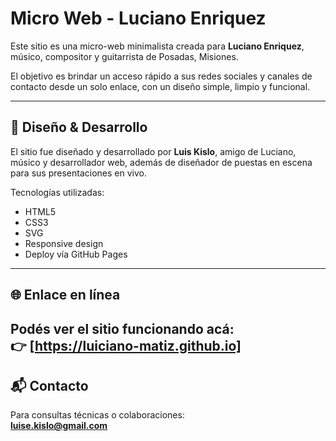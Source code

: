# Micro Web - Luciano Enriquez

Este sitio es una micro-web minimalista creada para **Luciano Enriquez**, músico, compositor y guitarrista de Posadas, Misiones.

El objetivo es brindar un acceso rápido a sus redes sociales y canales de contacto desde un solo enlace, con un diseño simple, limpio y funcional.

---

## 🎨 Diseño & Desarrollo

El sitio fue diseñado y desarrollado por **Luis Kislo**, amigo de Luciano, músico y desarrollador web, además de diseñador de puestas en escena para sus presentaciones en vivo.

Tecnologías utilizadas:
- HTML5
- CSS3
- SVG
- Responsive design
- Deploy vía GitHub Pages

---

## 🌐 Enlace en línea

Podés ver el sitio funcionando acá:  
👉 [https://luiciano-matiz.github.io]
---

## 📬 Contacto

Para consultas técnicas o colaboraciones:  
**luise.kislo@gmail.com**
